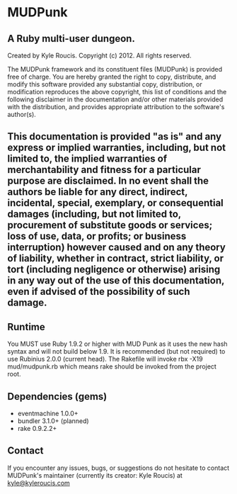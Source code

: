 MUDPunk
========
A Ruby multi-user dungeon.
--------------------------
Created by Kyle Roucis. Copyright (c) 2012. All rights reserved.

The MUDPunk framework and its constituent files (MUDPunk) is provided free of
charge. You are hereby granted the right to copy, distribute, and modify this
software provided any substantial copy, distribution, or modification reproduces
the above copyright, this list of conditions and the following disclaimer in the
documentation and/or other materials provided with the distribution, and 
provides appropriate attribution to the software's author(s).

This documentation is provided "as is" and any express or implied warranties, 
including, but not limited to, the implied warranties of merchantability and 
fitness for a particular purpose are disclaimed. In no event shall the authors 
be liable for any direct, indirect, incidental, special, exemplary, or 
consequential damages (including, but not limited to, procurement of substitute 
goods or services; loss of use, data, or profits; or business interruption) 
however caused and on any theory of liability, whether in contract, strict 
liability, or tort (including negligence or otherwise) arising in any way out 
of the use of this documentation, even if advised of the possibility of such 
damage.
----------------------------------------------------------------

Runtime
-------
You MUST use Ruby 1.9.2 or higher with MUD Punk as it uses the new hash syntax 
and will not build below 1.9. It is recommended (but not required) to use
Rubinius 2.0.0 (current head). The Rakefile will invoke
	rbx -X19 mud/mudpunk.rb
which means rake should be invoked from the project root.

Dependencies (gems)
-------------------
* eventmachine 1.0.0+
* bundler 3.1.0+ (planned)
* rake 0.9.2.2+

Contact
-------
If you encounter any issues, bugs, or suggestions do not hesitate to contact
MUDPunk's maintainer (currently its creator: Kyle Roucis) at
    kyle@kyleroucis.com
